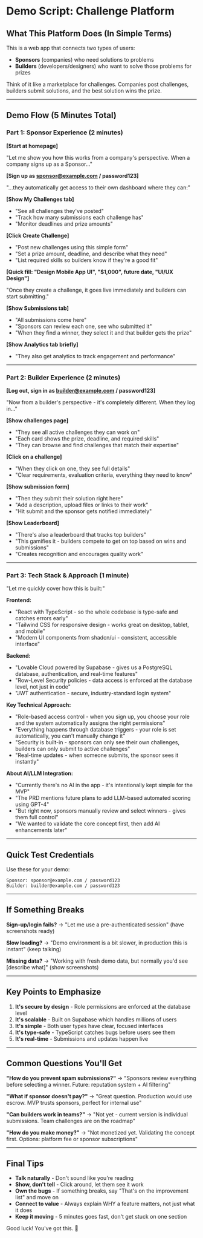 # Demo Script: Challenge Platform

## What This Platform Does (In Simple Terms)

This is a web app that connects two types of users:
- **Sponsors** (companies) who need solutions to problems
- **Builders** (developers/designers) who want to solve those problems for prizes

Think of it like a marketplace for challenges. Companies post challenges, builders submit solutions, and the best solution wins the prize.

---

## Demo Flow (5 Minutes Total)

### Part 1: Sponsor Experience (2 minutes)

**[Start at homepage]**

"Let me show you how this works from a company's perspective. When a company signs up as a Sponsor..."

**[Sign up as sponsor@example.com / password123]**

"...they automatically get access to their own dashboard where they can:"

**[Show My Challenges tab]**
- "See all challenges they've posted"
- "Track how many submissions each challenge has"
- "Monitor deadlines and prize amounts"

**[Click Create Challenge]**
- "Post new challenges using this simple form"
- "Set a prize amount, deadline, and describe what they need"
- "List required skills so builders know if they're a good fit"

**[Quick fill: "Design Mobile App UI", "$1,000", future date, "UI/UX Design"]**

"Once they create a challenge, it goes live immediately and builders can start submitting."

**[Show Submissions tab]**
- "All submissions come here"
- "Sponsors can review each one, see who submitted it"
- "When they find a winner, they select it and that builder gets the prize"

**[Show Analytics tab briefly]**
- "They also get analytics to track engagement and performance"

---

### Part 2: Builder Experience (2 minutes)

**[Log out, sign in as builder@example.com / password123]**

"Now from a builder's perspective - it's completely different. When they log in..."

**[Show challenges page]**
- "They see all active challenges they can work on"
- "Each card shows the prize, deadline, and required skills"
- "They can browse and find challenges that match their expertise"

**[Click on a challenge]**
- "When they click on one, they see full details"
- "Clear requirements, evaluation criteria, everything they need to know"

**[Show submission form]**
- "Then they submit their solution right here"
- "Add a description, upload files or links to their work"
- "Hit submit and the sponsor gets notified immediately"

**[Show Leaderboard]**
- "There's also a leaderboard that tracks top builders"
- "This gamifies it - builders compete to get on top based on wins and submissions"
- "Creates recognition and encourages quality work"

---

### Part 3: Tech Stack & Approach (1 minute)

"Let me quickly cover how this is built:"

**Frontend:**
- "React with TypeScript - so the whole codebase is type-safe and catches errors early"
- "Tailwind CSS for responsive design - works great on desktop, tablet, and mobile"
- "Modern UI components from shadcn/ui - consistent, accessible interface"

**Backend:**
- "Lovable Cloud powered by Supabase - gives us a PostgreSQL database, authentication, and real-time features"
- "Row-Level Security policies - data access is enforced at the database level, not just in code"
- "JWT authentication - secure, industry-standard login system"

**Key Technical Approach:**
- "Role-based access control - when you sign up, you choose your role and the system automatically assigns the right permissions"
- "Everything happens through database triggers - your role is set automatically, you can't manually change it"
- "Security is built-in - sponsors can only see their own challenges, builders can only submit to active challenges"
- "Real-time updates - when someone submits, the sponsor sees it instantly"

**About AI/LLM Integration:**
- "Currently there's no AI in the app - it's intentionally kept simple for the MVP"
- "The PRD mentions future plans to add LLM-based automated scoring using GPT-4"
- "But right now, sponsors manually review and select winners - gives them full control"
- "We wanted to validate the core concept first, then add AI enhancements later"

---

## Quick Test Credentials

Use these for your demo:
```
Sponsor: sponsor@example.com / password123
Builder: builder@example.com / password123
```

---

## If Something Breaks

**Sign-up/login fails?**
→ "Let me use a pre-authenticated session" (have screenshots ready)

**Slow loading?**
→ "Demo environment is a bit slower, in production this is instant" (keep talking)

**Missing data?**
→ "Working with fresh demo data, but normally you'd see [describe what]" (show screenshots)

---

## Key Points to Emphasize

1. **It's secure by design** - Role permissions are enforced at the database level
2. **It's scalable** - Built on Supabase which handles millions of users
3. **It's simple** - Both user types have clear, focused interfaces
4. **It's type-safe** - TypeScript catches bugs before users see them
5. **It's real-time** - Submissions and updates happen live

---

## Common Questions You'll Get

**"How do you prevent spam submissions?"**
→ "Sponsors review everything before selecting a winner. Future: reputation system + AI filtering"

**"What if sponsor doesn't pay?"**
→ "Great question. Production would use escrow. MVP trusts sponsors, perfect for internal use"

**"Can builders work in teams?"**
→ "Not yet - current version is individual submissions. Team challenges are on the roadmap"

**"How do you make money?"**
→ "Not monetized yet. Validating the concept first. Options: platform fee or sponsor subscriptions"

---

## Final Tips

- **Talk naturally** - Don't sound like you're reading
- **Show, don't tell** - Click around, let them see it work
- **Own the bugs** - If something breaks, say "That's on the improvement list" and move on
- **Connect to value** - Always explain WHY a feature matters, not just what it does
- **Keep it moving** - 5 minutes goes fast, don't get stuck on one section

Good luck! You've got this. 🚀
